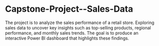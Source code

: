 # Capstone-Project--Sales-Data
The project is to  analyze the sales performance of a retail store. Exploring sales data to uncover key insights such as top-selling products, regional performance, and monthly sales trends. The goal is to produce an interactive Power BI dashboard that highlights these findings.
